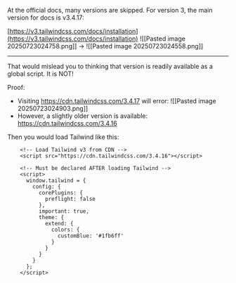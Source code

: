 At the official docs, many versions are skipped. For version 3, the main version for docs is v3.4.17:

[https://v3.tailwindcss.com/docs/installation](https://v3.tailwindcss.com/docs/installation)
![[Pasted image 20250723024758.png]]
->
![[Pasted image 20250723024558.png]]

---

That would mislead you to thinking that version is readily available as a global script. It is NOT!


Proof:
- Visiting https://cdn.tailwindcss.com/3.4.17 will error:
  ![[Pasted image 20250723024903.png]]
- However, a slightly older version is available: https://cdn.tailwindcss.com/3.4.16

Then you would load Tailwind like this:
```
    <!-- Load Tailwind v3 from CDN -->  
    <script src="https://cdn.tailwindcss.com/3.4.16"></script>  
  
    <!-- Must be declared AFTER loading Tailwind -->  
    <script>  
      window.tailwind = {  
        config: {  
          corePlugins: {  
            preflight: false  
          },  
          important: true,  
          theme: {  
            extend: {  
              colors: {  
                customBlue: '#1fb6ff'  
              }  
            }  
          }  
        }  
      };  
    </script>
```
  
